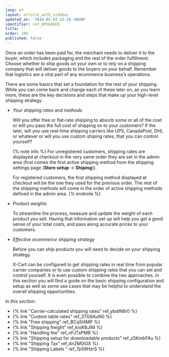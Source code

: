 ```yaml
---
lang: en
layout: article_with_sidebar
updated_at: '2019-01-03 22:19 +0400'
identifier: ref_0PSbDSKE
title: ''
order: 100
published: false
---
```

Once an order has been paid for, the merchant needs to deliver it to the buyer, which includes packaging and the rest of the order fulfillment. Choose whether to ship goods on your own or to rely on a shipping company that will deliver goods to the buyers on your behalf. Remember that logistics are a vital part of any ecommerce business’s operations. 

There are some basics that set a foundation for the rest of your shipping. While you can come back and change each of these later on, as you learn more, these are the key decisions and steps that make up your high-level shipping strategy.

* _Your shipping rates and methods_

  Will you offer free or flat-rate shipping to absorb some or all of the cost or will you pass the full cost of shipping on to your customers? If the later, will you use real-time shipping carriers like UPS, CanadaPost, DHL or whatever or will you use custom shiping rates, that you can control yourself?
  
  {% note info %}
  For unregistered customers, shipping rates are displayed at checkout in the very same order they are set in the admin area (first comes the first active shipping method from the shipping settings page (**Store setup** -> **Shiping**)). 
  
  For registered customers, the first shipping method displayed at checkout will be the one they used for the previous order. The rest of the shipping methods will come in the order of active shipping methods defined in the admin area.
  {% endnote %}

* _Product weights_

  To streamline the process, measure and update the weight of each product you sell. Having that information set up will help you get a good sense of your total costs, and pass along accurate prices to your customers.


* _Effective ecommerce shipping strategy_

  Before you can ship products you will need to decide on your shipping strategy. 

  X-Cart can be configured to get shipping rates in real time from popular carrier companies or to use custom shipping rates that you can set and control yourself. It is even possible to combine the two approaches. In this section you will find a guide on the basic shipping configuration and setup as well as some use cases that may be helpful to understand the overall shipping opportunities.


_In this section:_

*   {% link "Carrier-calculated shipping rates" ref_ybdiN8r0 %}
*   {% link "Custom table rates" ref_3TG6AuN0 %}
*   {% link "Free shipping" ref_BCq5l4MP %}
*   {% link "Shipping freight" ref_kioKBJIM %}
*   {% link "Handling fee" ref_nFJTxPMR %}
*   {% link "Shipping setup for downloadable products" ref_z5KmbFAu %}
*   {% link "Shipping Tax" ref_4nZM0iOX %}
*   {% link "Shipping Labels " ref_7p59HzrS %}

